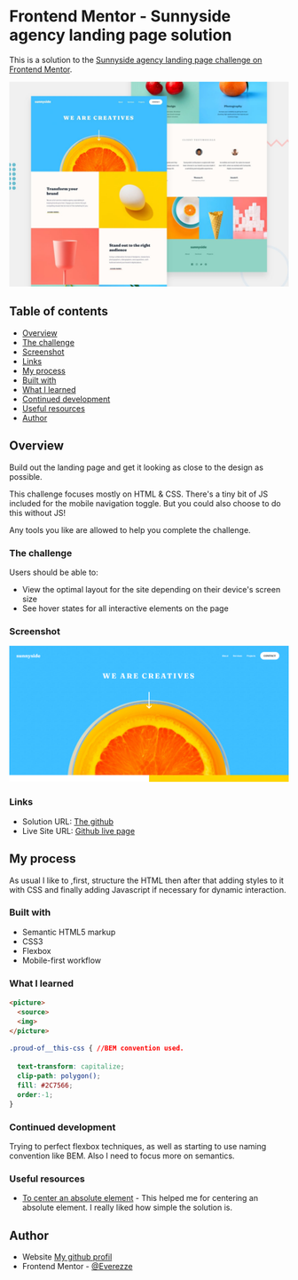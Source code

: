 # Frontend Mentor - Sunnyside agency landing page solution

This is a solution to the [Sunnyside agency landing page challenge on Frontend Mentor](https://www.frontendmentor.io/challenges/sunnyside-agency-landing-page-7yVs3B6ef).

![Design preview for the Sunnyside agency landing page coding challenge](./design/desktop-preview.jpg)

## Table of contents

  - [Overview](#overview)
  - [The challenge](#the-challenge)
  - [Screenshot](#screenshot)
  - [Links](#links)
  - [My process](#my-process)
  - [Built with](#built-with)
  - [What I learned](#what-i-learned)
  - [Continued development](#continued-development)
  - [Useful resources](#useful-resources)
  - [Author](#author)
## Overview

Build out the landing page and get it looking as close to the design as possible.

This challenge focuses mostly on HTML & CSS. There's a tiny bit of JS included for the mobile navigation toggle. But you could also choose to do this without JS!

Any tools you like are allowed to help you complete the challenge.
### The challenge

Users should be able to:

- View the optimal layout for the site depending on their device's screen size
- See hover states for all interactive elements on the page

### Screenshot

![My outcome of the landing page challenge](./Sunnyside_agency_challenge.png)
### Links

- Solution URL: [The github](https://github.com/Everezze/Sunnyside-Agency-Landing-page)
- Live Site URL: [Github live page](https://everezze.github.io/Sunnyside-Agency-Landing-page/)

## My process

As usual I like to ,first, structure the HTML then after that adding styles to it with CSS and finally adding Javascript if necessary for dynamic interaction.

### Built with

- Semantic HTML5 markup
- CSS3
- Flexbox
- Mobile-first workflow
### What I learned

```html
<picture>
  <source>
  <img>
</picture>
```

```css
.proud-of__this-css { //BEM convention used.

  text-transform: capitalize;
  clip-path: polygon();
  fill: #2C7566;
  order:-1;
}
```
### Continued development

Trying to perfect flexbox techniques, as well as starting to use naming convention like BEM. Also I need to focus more on semantics.
### Useful resources

- [To center an absolute element](https://www.youtube.com/watch?v=HWtiX_N2IYg&t=138s) - This helped me for centering an absolute element. I really liked how simple the solution is.
## Author

- Website [My github profil](https://github.com/Everezze)
- Frontend Mentor - [@Everezze](https://www.frontendmentor.io/profile/Everezze)